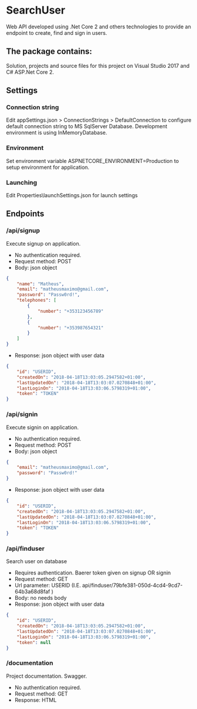 # SearchUser
Web API developed using .Net Core 2 and others technologies to provide an endpoint to create, find and sign in users.

## The package contains:
Solution, projects and source files for this project on Visual Studio 2017 and C# ASP.Net Core 2.

## Settings

### Connection string
Edit appSettings.json > ConnectionStrings > DefaultConnection to configure default connection string to MS SqlServer Database.
Development environment is using InMemoryDatabase.

### Environment
Set environment variable ASPNETCORE_ENVIRONMENT=Production to setup environment for application.

### Launching
Edit Properties\launchSettings.json for launch settings

## Endpoints

### /api/signup
Execute signup on application.
* No authentication required.
* Request method: POST
* Body: json object
```json
{
    "name": "Matheus",
    "email": "matheusmaximo@gmail.com",
    "password": "Passw0rd!",
    "telephones": [
        {
            "number": "+353123456789"
        },
        {
            "number": "+353987654321"
        }
    ]
}
```
* Response: json object with user data
```json
{
    "id": "USERID",
    "createdOn": "2018-04-18T13:03:05.2947582+01:00",
    "lastUpdatedOn": "2018-04-18T13:03:07.0270848+01:00",
    "lastLoginOn": "2018-04-18T13:03:06.5798319+01:00",
    "token": "TOKEN"
}
```

### /api/signin
Execute signin on application.
* No authentication required.
* Request method: POST
* Body: json object
```json
{
    "email": "matheusmaximo@gmail.com",
    "password": "Passw0rd!"
}
```
* Response: json object with user data
```json
{
    "id": "USERID",
    "createdOn": "2018-04-18T13:03:05.2947582+01:00",
    "lastUpdatedOn": "2018-04-18T13:03:07.0270848+01:00",
    "lastLoginOn": "2018-04-18T13:03:06.5798319+01:00",
    "token": "TOKEN"
}
```

### /api/finduser
Search user on database
* Requires authentication. Baerer token given on signup OR signin
* Request method: GET
* Url parameter: USERID (I.E. api/finduser/79bfe381-050d-4cd4-9cd7-64b3a68d8faf )
* Body: no needs body
* Response: json object with user data
```json
{
    "id": "USERID",
    "createdOn": "2018-04-18T13:03:05.2947582+01:00",
    "lastUpdatedOn": "2018-04-18T13:03:07.0270848+01:00",
    "lastLoginOn": "2018-04-18T13:03:06.5798319+01:00",
    "token": null
}
```

### /documentation
Project documentation. Swagger.
* No authentication required.
* Request method: GET
* Response: HTML
